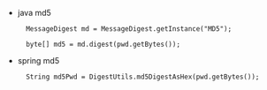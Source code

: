 

- java md5

        MessageDigest md = MessageDigest.getInstance("MD5");

        byte[] md5 = md.digest(pwd.getBytes());


- spring md5

        String md5Pwd = DigestUtils.md5DigestAsHex(pwd.getBytes());

